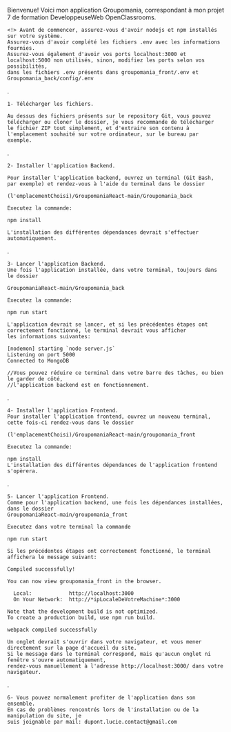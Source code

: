 Bienvenue! Voici mon application Groupomania, correspondant à mon projet 7 de formation DeveloppeuseWeb OpenClassrooms.


    <!> Avant de commencer, assurez-vous d'avoir nodejs et npm installés sur votre système.
    Assurez-vous d'avoir complété les fichiers .env avec les informations fournies.
    Assurez-vous également d'avoir vos ports localhost:3000 et localhost:5000 non utilisés, sinon, modifiez les ports selon vos possibilités,
    dans les fichiers .env présents dans groupomania_front/.env et Groupomania_back/config/.env
.

    1- Télécharger les fichiers.

    Au dessus des fichiers présents sur le repository Git, vous pouvez télécharger ou cloner le dossier, je vous recommande de télécharger
    le fichier ZIP tout simplement, et d'extraire son contenu à l'emplacement souhaité sur votre ordinateur, sur le bureau par exemple.
.

    2- Installer l'application Backend.

    Pour installer l'application backend, ouvrez un terminal (Git Bash, par exemple) et rendez-vous à l'aide du terminal dans le dossier
    
    (l'emplacementChoisi)/GroupomaniaReact-main/Groupomania_back
    
    Executez la commande:
    
    npm install
    
    L'installation des différentes dépendances devrait s'effectuer automatiquement.
.

    3- Lancer l'application Backend.
    Une fois l'application installée, dans votre terminal, toujours dans le dossier
    
    GroupomaniaReact-main/Groupomania_back
    
    Executez la commande:
    
    npm run start
    
    L'application devrait se lancer, et si les précédentes étapes ont correctement fonctionné, le terminal devrait vous afficher
    les informations suivantes:
    
    [nodemon] starting `node server.js`
    Listening on port 5000
    Connected to MongoDB

    //Vous pouvez réduire ce terminal dans votre barre des tâches, ou bien le garder de côté,
    //l'application backend est en fonctionnement.
.
     
    4- Installer l'application Frontend.
    Pour installer l'application frontend, ouvrez un nouveau terminal, cette fois-ci rendez-vous dans le dossier
    
    (l'emplacementChoisi)/GroupomaniaReact-main/groupomania_front
    
    Executez la commande:
    
    npm install
    L'installation des différentes dépendances de l'application frontend s'opèrera.
.

    5- Lancer l'application Frontend.
    Comme pour l'application backend, une fois les dépendances installées, dans le dossier 
    GroupomaniaReact-main/groupomania_front
    
    Executez dans votre terminal la commande
    
    npm run start
    
    Si les précédentes étapes ont correctement fonctionné, le terminal affichera le message suivant:

    Compiled successfully!

    You can now view groupomania_front in the browser.

      Local:            http://localhost:3000
      On Your Network:  http://*ipLocaleDeVotreMachine*:3000

    Note that the development build is not optimized. 
    To create a production build, use npm run build.

    webpack compiled successfully

    Un onglet devrait s'ouvrir dans votre navigateur, et vous mener directement sur la page d'accueil du site.
    Si le message dans le terminal correspond, mais qu'aucun onglet ni fenêtre s'ouvre automatiquement, 
    rendez-vous manuellement à l'adresse http://localhost:3000/ dans votre navigateur.

.

    6- Vous pouvez normalement profiter de l'application dans son ensemble.
    En cas de problèmes rencontrés lors de l'installation ou de la manipulation du site, je
    suis joignable par mail: dupont.lucie.contact@gmail.com

